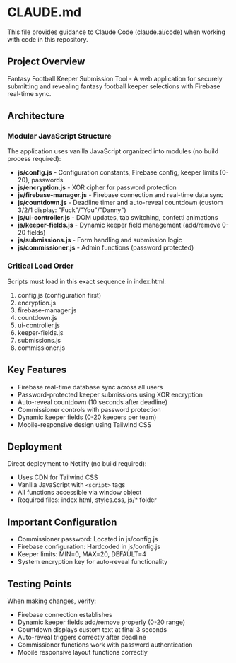 # CLAUDE.md

This file provides guidance to Claude Code (claude.ai/code) when working with code in this repository.

## Project Overview

Fantasy Football Keeper Submission Tool - A web application for securely submitting and revealing fantasy football keeper selections with Firebase real-time sync.

## Architecture

### Modular JavaScript Structure
The application uses vanilla JavaScript organized into modules (no build process required):

- **js/config.js** - Configuration constants, Firebase config, keeper limits (0-20), passwords
- **js/encryption.js** - XOR cipher for password protection
- **js/firebase-manager.js** - Firebase connection and real-time data sync
- **js/countdown.js** - Deadline timer and auto-reveal countdown (custom 3/2/1 display: "Fuck"/"You"/"Danny")
- **js/ui-controller.js** - DOM updates, tab switching, confetti animations
- **js/keeper-fields.js** - Dynamic keeper field management (add/remove 0-20 fields)
- **js/submissions.js** - Form handling and submission logic
- **js/commissioner.js** - Admin functions (password protected)

### Critical Load Order
Scripts must load in this exact sequence in index.html:
1. config.js (configuration first)
2. encryption.js
3. firebase-manager.js
4. countdown.js
5. ui-controller.js
6. keeper-fields.js
7. submissions.js
8. commissioner.js

## Key Features

- Firebase real-time database sync across all users
- Password-protected keeper submissions using XOR encryption
- Auto-reveal countdown (10 seconds after deadline)
- Commissioner controls with password protection
- Dynamic keeper fields (0-20 keepers per team)
- Mobile-responsive design using Tailwind CSS

## Deployment

Direct deployment to Netlify (no build required):
- Uses CDN for Tailwind CSS
- Vanilla JavaScript with `<script>` tags
- All functions accessible via window object
- Required files: index.html, styles.css, js/* folder

## Important Configuration

- Commissioner password: Located in js/config.js
- Firebase configuration: Hardcoded in js/config.js
- Keeper limits: MIN=0, MAX=20, DEFAULT=4
- System encryption key for auto-reveal functionality

## Testing Points

When making changes, verify:
- Firebase connection establishes
- Dynamic keeper fields add/remove properly (0-20 range)
- Countdown displays custom text at final 3 seconds
- Auto-reveal triggers correctly after deadline
- Commissioner functions work with password authentication
- Mobile responsive layout functions correctly